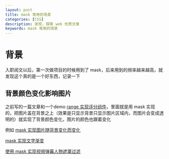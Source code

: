 ```yaml
---
layout: post
title: mask 常用的场景
categories: [CSS]
description: 发现，探索 web 优质文章
keywords: mask 常用的场景
---
```


# 背景
入职阅文以后，第一次做项目的时候用到了 mask，后来用到的频率越来越高，就发现这个真的是一个好东西，记录一下

## 背景颜色变化影响图片
之前写的一篇文章和一个demo [range 实现评分组件](https://codepen.io/qingchuang/pen/jOMmQab)，里面就是用 mask 实现的，把图片盖在背景之上（效果是只显示背景只显示图片区域内，而图片会变成透明的）就实现了背景颜色变化，图片的颜色也跟着变化

例如 [mask 实现图片随背景变化而变化](https://codepen.io/qingchuang/pen/NWReyJd)

[mask 实现文字渐变](https://codepen.io/qingchuang/pen/WNGLzRX)

[使用 mask 实现视频弹幕人物遮罩过滤](https://juejin.cn/post/6931168723021758478)